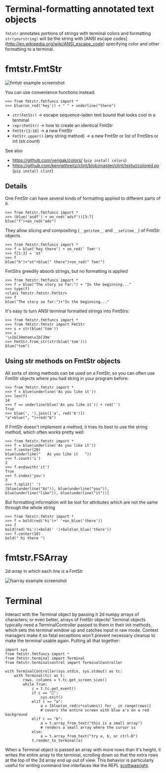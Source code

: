 Terminal-formatting annotated text objects
==========================================

`fmtstr` annotates portions of strings with terminal colors and formatting
`str(yourstring)` will be the string with [ANSI escape codes]
(http://en.wikipedia.org/wiki/ANSI_escape_code)
specifying color and other formatting to a terminal.

fmtstr.FmtStr
=============

![fmtstr example screenshot](http://i.imgur.com/7lFaxsz.png)

You can use convenience functions instead:

    >>> from fmtstr.fmtfuncs import *
    >>> blue(on_red('hey')) + " " + underline("there")

* `str(FmtStr)` -> escape sequence-laden text bound that looks cool in a terminal
* `repr(FmtStr)` -> how to create an identical FmtStr
* `FmtStr[3:10]` -> a new FmtStr
* `FmtStr.upper()` (any string method) -> a new FmtStr or list of FmtStrs or int (str.count)

See also

* https://github.com/verigak/colors/ (`pip install colors`)
* https://github.com/kennethreitz/clint/blob/master/clint/textui/colored.py (`pip install clint`)

Details
-------

One FmtStr can have several kinds of formatting applied to different parts of it.

    >>> from fmtstr.fmtfuncs import *
    >>> (blue('asdf') + on_red('adsf'))[3:7]
    blue("f")+on_red("ads")

They allow slicing and compositing (`__getitem__` and `__setitem__`) of FmtStr objects.

    >>> from fmtstr.fmtfuncs import *
    >>> f = blue('hey there') + on_red(' Tom!')
    >>> f[1:3] = 'ot'
    >>> f
    blue("h")+"ot"+blue(" there")+on_red(" Tom!")

FmtStrs greedily absorb strings, but no formatting is applied

    >>> from fmtstr.fmtfuncs import *
    >>> f = blue("The story so far:") + "In the beginning..."
    >>> type(f)
    <class fmtstr.fmtstr.FmtStr>
    >>> f
    blue("The story so far:")+"In the beginning..."

It's easy to turn ANSI terminal formatted strings into FmtStrs:

    >>> from fmtstr.fmtfuncs import *
    >>> from fmtstr.fmtstr import FmtStr
    >>> s = str(blue('tom'))
    >>> s
    '\x1b[34mtom\x1b[39m'
    >>> FmtStr.from_str(str(blue('tom')))
    blue("tom")

Using str methods on FmtStr objects
-----------------------------------

All sorts of string methods can be used on a FmtStr, so you can often
use FmtStr objects where you had string in your program before:

    >>> from fmtstr.fmtstr import *
    >>> f = blue(underline('As you like it'))
    >>> len(f)
    14 
    >>> f == underline(blue('As you like it')) + red('')
    True
    >>> blue(', ').join(['a', red('b')])
    "a"+blue(", ")+red("b")

If FmtStr doesn't implement a method, it tries its best to use the string
method, which often works pretty well:

    >>> from fmtstr.fmtstr import *
    >>> f = blue(underline('As you like it'))
    >>> f.center(20)
    blue(underline("   As you like it   "))
    >>> f.count('i')
    2
    >>> f.endswith('it')
    True
    >>> f.index('you')
    3
    >>> f.split(' ')
    [blue(underline("As")), blue(underline("you")), blue(underline("like")), blue(underline("it"))]

But formatting information will be lost for attributes which are not the same through the whole string

    >>> from fmtstr.fmtstr import *
    >>> f = bold(red('hi')+' '+on_blue('there'))
    >>> f
    bold(red('hi'))+bold(' ')+bold(on_blue('there'))
    >>> f.center(10)
    bold(" hi there ")

fmtstr.FSArray
==============

2d array in which each line is a FmtStr

![fsarray example screenshot](http://i.imgur.com/rvTRPv1.png)

Terminal
========

Interact with the Terminal object by passing it 2d numpy arrays of characters;
or even better, arrays of FmtStr objects! Terminal objects typically need a
TerminalController passed to them in their init methods, which sets the terminal
window up and catches input in raw mode. Context managers make it so fatal
exceptions won't prevent necessary cleanup to make the terminal usable again.
Putting all that together:

    import sys
    from fmtstr.fmtfuncs import *
    from fmtstr.terminal import Terminal
    from fmtstr.terminalcontrol import TerminalController

    with TerminalController(sys.stdin, sys.stdout) as tc:
        with Terminal(tc) as t:
            rows, columns = t.tc.get_screen_size()
            while True:
                c = t.tc.get_event()
                if c == "":
                    sys.exit()
                elif c == "a":
                    a = [blue(on_red(c*columns)) for _ in range(rows)]
                    # covers the entire screen with blue a's on a red background
                elif c == "b":
                    a = t.array_from_text("this is a small array")
                    # renders a small array where the cursor is
                else:
                    a = t.array_from_text("try a, b, or ctrl-D")
                t.render_to_terminal(a)

When a Terminal object is passed an array with more rows than it's height, it writes
the entire array to the terminal, scrolling down so that the extra rows at the
top of the 2d array end up out of view. This behavior is particularly useful for
writing command line interfaces like the REPL
[scottwasright](https://github.com/thomasballinger/scottwasright).
